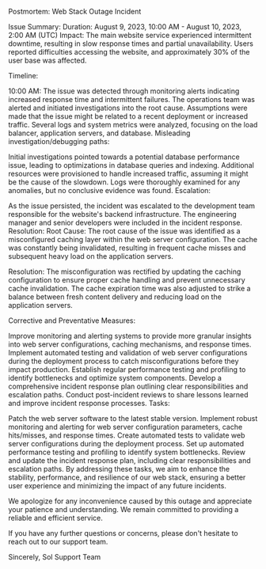 Postmortem: Web Stack Outage Incident

Issue Summary:
Duration: August 9, 2023, 10:00 AM - August 10, 2023, 2:00 AM (UTC)
Impact: The main website service experienced intermittent downtime, resulting in slow response times and partial unavailability. Users reported difficulties accessing the website, and approximately 30% of the user base was affected.

Timeline:

10:00 AM: The issue was detected through monitoring alerts indicating increased response time and intermittent failures.
The operations team was alerted and initiated investigations into the root cause.
Assumptions were made that the issue might be related to a recent deployment or increased traffic.
Several logs and system metrics were analyzed, focusing on the load balancer, application servers, and database.
Misleading investigation/debugging paths:

Initial investigations pointed towards a potential database performance issue, leading to optimizations in database queries and indexing.
Additional resources were provisioned to handle increased traffic, assuming it might be the cause of the slowdown.
Logs were thoroughly examined for any anomalies, but no conclusive evidence was found.
Escalation:

As the issue persisted, the incident was escalated to the development team responsible for the website's backend infrastructure.
The engineering manager and senior developers were included in the incident response.
Resolution:
Root Cause: The root cause of the issue was identified as a misconfigured caching layer within the web server configuration. The cache was constantly being invalidated, resulting in frequent cache misses and subsequent heavy load on the application servers.

Resolution: The misconfiguration was rectified by updating the caching configuration to ensure proper cache handling and prevent unnecessary cache invalidation. The cache expiration time was also adjusted to strike a balance between fresh content delivery and reducing load on the application servers.

Corrective and Preventative Measures:

Improve monitoring and alerting systems to provide more granular insights into web server configurations, caching mechanisms, and response times.
Implement automated testing and validation of web server configurations during the deployment process to catch misconfigurations before they impact production.
Establish regular performance testing and profiling to identify bottlenecks and optimize system components.
Develop a comprehensive incident response plan outlining clear responsibilities and escalation paths.
Conduct post-incident reviews to share lessons learned and improve incident response processes.
Tasks:

Patch the web server software to the latest stable version.
Implement robust monitoring and alerting for web server configuration parameters, cache hits/misses, and response times.
Create automated tests to validate web server configurations during the deployment process.
Set up automated performance testing and profiling to identify system bottlenecks.
Review and update the incident response plan, including clear responsibilities and escalation paths.
By addressing these tasks, we aim to enhance the stability, performance, and resilience of our web stack, ensuring a better user experience and minimizing the impact of any future incidents.

We apologize for any inconvenience caused by this outage and appreciate your patience and understanding. We remain committed to providing a reliable and efficient service.

If you have any further questions or concerns, please don't hesitate to reach out to our support team.

Sincerely,
Sol Support Team